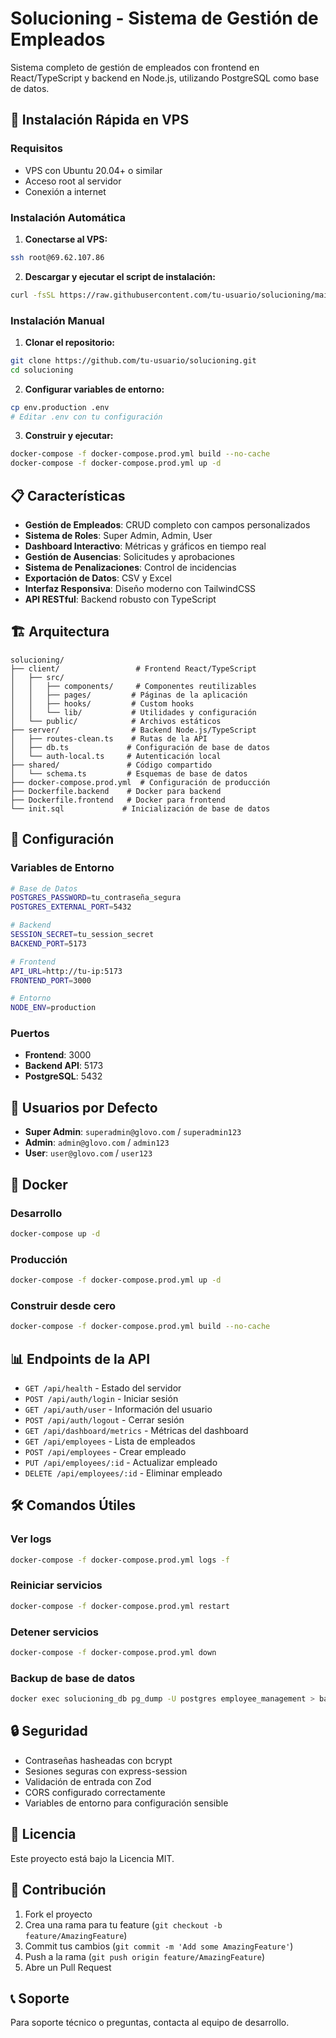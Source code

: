 # Solucioning - Sistema de Gestión de Empleados

Sistema completo de gestión de empleados con frontend en React/TypeScript y backend en Node.js, utilizando PostgreSQL como base de datos.

## 🚀 Instalación Rápida en VPS

### Requisitos
- VPS con Ubuntu 20.04+ o similar
- Acceso root al servidor
- Conexión a internet

### Instalación Automática

1. **Conectarse al VPS:**
```bash
ssh root@69.62.107.86
```

2. **Descargar y ejecutar el script de instalación:**
```bash
curl -fsSL https://raw.githubusercontent.com/tu-usuario/solucioning/main/install-vps.sh | bash
```

### Instalación Manual

1. **Clonar el repositorio:**
```bash
git clone https://github.com/tu-usuario/solucioning.git
cd solucioning
```

2. **Configurar variables de entorno:**
```bash
cp env.production .env
# Editar .env con tu configuración
```

3. **Construir y ejecutar:**
```bash
docker-compose -f docker-compose.prod.yml build --no-cache
docker-compose -f docker-compose.prod.yml up -d
```

## 📋 Características

- **Gestión de Empleados**: CRUD completo con campos personalizados
- **Sistema de Roles**: Super Admin, Admin, User
- **Dashboard Interactivo**: Métricas y gráficos en tiempo real
- **Gestión de Ausencias**: Solicitudes y aprobaciones
- **Sistema de Penalizaciones**: Control de incidencias
- **Exportación de Datos**: CSV y Excel
- **Interfaz Responsiva**: Diseño moderno con TailwindCSS
- **API RESTful**: Backend robusto con TypeScript

## 🏗️ Arquitectura

```
solucioning/
├── client/                 # Frontend React/TypeScript
│   ├── src/
│   │   ├── components/     # Componentes reutilizables
│   │   ├── pages/         # Páginas de la aplicación
│   │   ├── hooks/         # Custom hooks
│   │   └── lib/           # Utilidades y configuración
│   └── public/            # Archivos estáticos
├── server/                # Backend Node.js/TypeScript
│   ├── routes-clean.ts    # Rutas de la API
│   ├── db.ts             # Configuración de base de datos
│   └── auth-local.ts     # Autenticación local
├── shared/               # Código compartido
│   └── schema.ts         # Esquemas de base de datos
├── docker-compose.prod.yml  # Configuración de producción
├── Dockerfile.backend    # Docker para backend
├── Dockerfile.frontend   # Docker para frontend
└── init.sql             # Inicialización de base de datos
```

## 🔧 Configuración

### Variables de Entorno

```bash
# Base de Datos
POSTGRES_PASSWORD=tu_contraseña_segura
POSTGRES_EXTERNAL_PORT=5432

# Backend
SESSION_SECRET=tu_session_secret
BACKEND_PORT=5173

# Frontend
API_URL=http://tu-ip:5173
FRONTEND_PORT=3000

# Entorno
NODE_ENV=production
```

### Puertos

- **Frontend**: 3000
- **Backend API**: 5173
- **PostgreSQL**: 5432

## 👥 Usuarios por Defecto

- **Super Admin**: `superadmin@glovo.com` / `superadmin123`
- **Admin**: `admin@glovo.com` / `admin123`
- **User**: `user@glovo.com` / `user123`

## 🐳 Docker

### Desarrollo
```bash
docker-compose up -d
```

### Producción
```bash
docker-compose -f docker-compose.prod.yml up -d
```

### Construir desde cero
```bash
docker-compose -f docker-compose.prod.yml build --no-cache
```

## 📊 Endpoints de la API

- `GET /api/health` - Estado del servidor
- `POST /api/auth/login` - Iniciar sesión
- `GET /api/auth/user` - Información del usuario
- `POST /api/auth/logout` - Cerrar sesión
- `GET /api/dashboard/metrics` - Métricas del dashboard
- `GET /api/employees` - Lista de empleados
- `POST /api/employees` - Crear empleado
- `PUT /api/employees/:id` - Actualizar empleado
- `DELETE /api/employees/:id` - Eliminar empleado

## 🛠️ Comandos Útiles

### Ver logs
```bash
docker-compose -f docker-compose.prod.yml logs -f
```

### Reiniciar servicios
```bash
docker-compose -f docker-compose.prod.yml restart
```

### Detener servicios
```bash
docker-compose -f docker-compose.prod.yml down
```

### Backup de base de datos
```bash
docker exec solucioning_db pg_dump -U postgres employee_management > backup.sql
```

## 🔒 Seguridad

- Contraseñas hasheadas con bcrypt
- Sesiones seguras con express-session
- Validación de entrada con Zod
- CORS configurado correctamente
- Variables de entorno para configuración sensible

## 📝 Licencia

Este proyecto está bajo la Licencia MIT.

## 🤝 Contribución

1. Fork el proyecto
2. Crea una rama para tu feature (`git checkout -b feature/AmazingFeature`)
3. Commit tus cambios (`git commit -m 'Add some AmazingFeature'`)
4. Push a la rama (`git push origin feature/AmazingFeature`)
5. Abre un Pull Request

## 📞 Soporte

Para soporte técnico o preguntas, contacta al equipo de desarrollo.